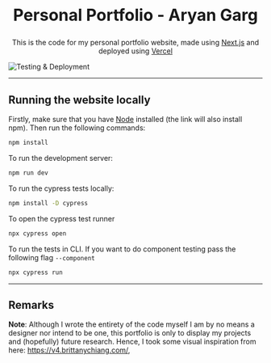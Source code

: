 
<h2 style="text-align: center; font-weight: 750; font-size: 2rem;">Personal Portfolio - Aryan Garg</h2>
<p style="text-align: center;">This is the code for my personal portfolio website, made using <a href="https://nextjs.org/">Next.js</a> and deployed using <a href="https://vercel.com/">Vercel</a></p>




![Testing & Deployment](https://github.com/aryangarg794/portfolio-website/actions/workflows/main_workflow.yml/badge.svg)

-------------------
## Running the website locally
Firstly, make sure that you have <a href="https://nodejs.org/en">Node</a> installed (the link will also install npm). Then run the following commands:


```bash
npm install
```


To run the development server:

```bash
npm run dev
```

To run the cypress tests locally:

```bash
npm install -D cypress
```

To open the cypress test runner
```bash
npx cypress open
```
To run the tests in CLI. If you want to do component testing pass the following flag `--component`

```bash
npx cypress run
```
-------------------
## Remarks

**Note**: Although I wrote the entirety of the code myself I am by no means a designer nor intend to be one, this portfolio is only to display my projects and (hopefully) future research. Hence, I took some visual inspiration from here: https://v4.brittanychiang.com/, 
